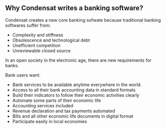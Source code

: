 ## Why Condensat writes a banking software?

Condensat creates a new core banking sofwate because traditional banking softwares suffer from:
* Complexity and stiffness
* Obsolescence and technological debt
* Unefficient competition
* Unreviewable closed source

In an open society in the electronic age, there are new requirements for banks.

Bank users want:
* Bank services to be available anytime everywhere in the world.
* Access to all their bank accounting data in standard formats
* Build their indicators to follow their economic activities clearly
* Automate some parts of their economic life
* Accounting services included
* Revenue declaration and tax payments automated
* Bills and all other economic life documents in digital format
* Participate easily in local economies
